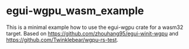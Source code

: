 # egui-wgpu_wasm_example
This is a minimal example how to use the egui-wgpu crate for a wasm32 target. Based on https://github.com/zhouhang95/egui-winit-wgpu and https://github.com/Twinklebear/wgpu-rs-test.
